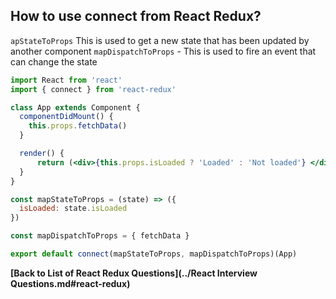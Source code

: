## How to use connect from React Redux?


`apStateToProps` This is used to get a new state that has been updated by another component
`mapDispatchToProps` - This is used to fire an event that can change the state
```jsx
import React from 'react'
import { connect } from 'react-redux'

class App extends Component {
  componentDidMount() {
    this.props.fetchData()
  }

  render() {
      return (<div>{this.props.isLoaded ? 'Loaded' : 'Not loaded'} </div>)
  }
}

const mapStateToProps = (state) => ({
  isLoaded: state.isLoaded
})

const mapDispatchToProps = { fetchData }

export default connect(mapStateToProps, mapDispatchToProps)(App)
```

**[Back to List of React Redux Questions](../React Interview Questions.md#react-redux)**
